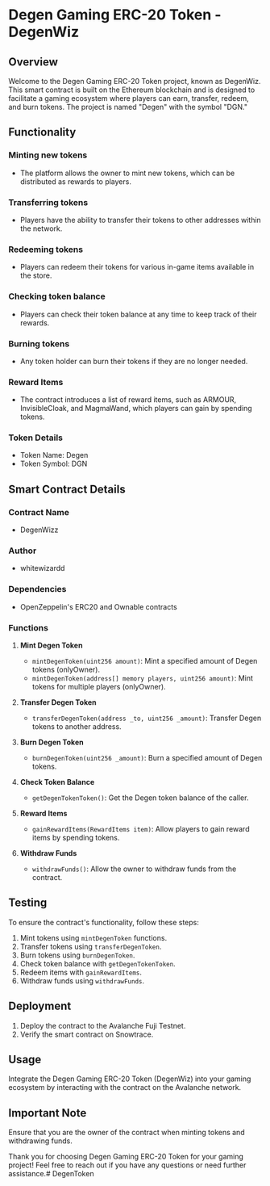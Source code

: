 # Degen Gaming ERC-20 Token - DegenWiz

## Overview

Welcome to the Degen Gaming ERC-20 Token project, known as DegenWiz. This smart contract is built on the Ethereum blockchain and is designed to facilitate a gaming ecosystem where players can earn, transfer, redeem, and burn tokens. The project is named "Degen" with the symbol "DGN."

## Functionality

### Minting new tokens
- The platform allows the owner to mint new tokens, which can be distributed as rewards to players.

### Transferring tokens
- Players have the ability to transfer their tokens to other addresses within the network.

### Redeeming tokens
- Players can redeem their tokens for various in-game items available in the store.

### Checking token balance
- Players can check their token balance at any time to keep track of their rewards.

### Burning tokens
- Any token holder can burn their tokens if they are no longer needed.

### Reward Items
- The contract introduces a list of reward items, such as ARMOUR, InvisibleCloak, and MagmaWand, which players can gain by spending tokens.

### Token Details
- Token Name: Degen
- Token Symbol: DGN

## Smart Contract Details

### Contract Name
- DegenWizz

### Author
- whitewizardd

### Dependencies
- OpenZeppelin's ERC20 and Ownable contracts

### Functions

1. **Mint Degen Token**
   - `mintDegenToken(uint256 amount)`: Mint a specified amount of Degen tokens (onlyOwner).
   - `mintDegenToken(address[] memory players, uint256 amount)`: Mint tokens for multiple players (onlyOwner).

2. **Transfer Degen Token**
   - `transferDegenToken(address _to, uint256 _amount)`: Transfer Degen tokens to another address.

3. **Burn Degen Token**
   - `burnDegenToken(uint256 _amount)`: Burn a specified amount of Degen tokens.

4. **Check Token Balance**
   - `getDegenTokenToken()`: Get the Degen token balance of the caller.

5. **Reward Items**
   - `gainRewardItems(RewardItems item)`: Allow players to gain reward items by spending tokens.

6. **Withdraw Funds**
   - `withdrawFunds()`: Allow the owner to withdraw funds from the contract.

## Testing

To ensure the contract's functionality, follow these steps:

1. Mint tokens using `mintDegenToken` functions.
2. Transfer tokens using `transferDegenToken`.
3. Burn tokens using `burnDegenToken`.
4. Check token balance with `getDegenTokenToken`.
5. Redeem items with `gainRewardItems`.
6. Withdraw funds using `withdrawFunds`.

## Deployment

1. Deploy the contract to the Avalanche Fuji Testnet.
2. Verify the smart contract on Snowtrace.

## Usage

Integrate the Degen Gaming ERC-20 Token (DegenWiz) into your gaming ecosystem by interacting with the contract on the Avalanche network.

## Important Note

Ensure that you are the owner of the contract when minting tokens and withdrawing funds.

Thank you for choosing Degen Gaming ERC-20 Token for your gaming project! Feel free to reach out if you have any questions or need further assistance.# DegenToken
